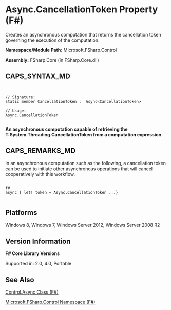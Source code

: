 # Async.CancellationToken Property (F#)

Creates an asynchronous computation that returns the cancellation token governing the execution of the computation.

**Namespace/Module Path:** Microsoft.FSharp.Control

**Assembly:** FSharp.Core (in FSharp.Core.dll)


## CAPS_SYNTAX_MD



```


// Signature:
static member CancellationToken :  Async<CancellationToken>

// Usage:
Async.CancellationToken


```


**An asynchronous computation capable of retrieving the T:System.Threading.CancellationToken from a computation expression.**
## CAPS_REMARKS_MD
In an asynchronous computation such as the following, a cancellation token can be used to initiate other asynchronous operations that will cancel cooperatively with this workflow.




```

f#
async { let! token = Async.CancellationToken ...}


```



## Platforms
Windows 8, Windows 7, Windows Server 2012, Windows Server 2008 R2


## Version Information
**F# Core Library Versions**

Supported in: 2.0, 4.0, Portable




## See Also
[Control.Async Class &#40;F&#35;&#41;](Control.Async+Class+%28F%23%29.md)

[Microsoft.FSharp.Control Namespace &#40;F&#35;&#41;](Microsoft.FSharp.Control+Namespace+%28F%23%29.md)

